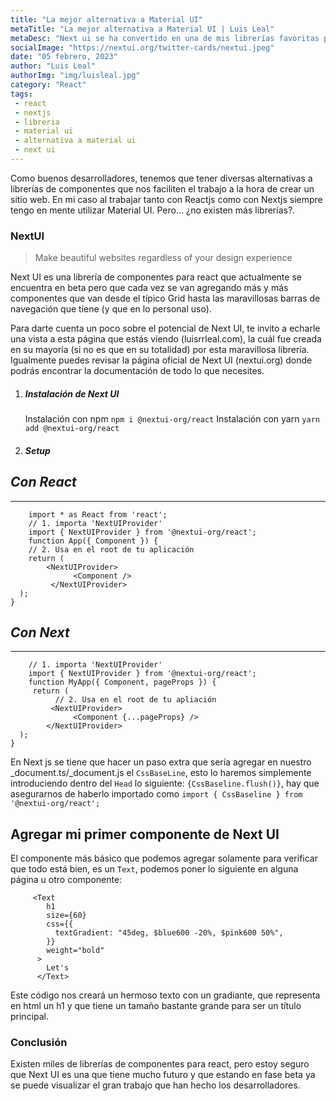 ```yaml
---
title: "La mejor alternativa a Material UI"
metaTitle: "La mejor alternativa a Material UI | Luis Leal"
metaDesc: "Next ui se ha convertido en una de mis librerías favoritas para react y nextjs..."
socialImage: "https://nextui.org/twitter-cards/nextui.jpeg"
date: "05 febrero, 2023"
author: "Luis Leal"
authorImg: "img/luisleal.jpg"
category: "React"
tags:
 - react
 - nextjs
 - libreria
 - material ui
 - alternativa a material ui
 - next ui
---
```


Como buenos desarrolladores, tenemos que tener diversas alternativas a librerías de componentes que nos faciliten el trabajo a la hora de crear un sitio web. En mi caso al trabajar tanto con Reactjs como con Nextjs siempre tengo en mente utilizar Material UI. Pero... ¿no existen más librerías?.

### NextUI
> Make beautiful websites regardless of your design experience

Next UI es una librería de componentes para react que actualmente se encuentra en beta pero que cada vez se van agregando más y más componentes que van desde el típico Grid hasta las maravillosas barras de navegación que tiene (y que en lo personal uso).

Para darte cuenta un poco sobre el potencial de Next UI, te invito a echarle una vista a esta página que estás viendo (luisrrleal.com), la cuál fue creada en su mayoría (si no es que en su totalidad) por esta maravillosa librería. Igualmente puedes revisar la página oficial de Next UI (nextui.org) donde podrás encontrar la documentación de todo lo que necesites.


1. ##### Instalación de Next UI
    Instalación con npm
    `npm i @nextui-org/react`
    Instalación con yarn
    `yarn add @nextui-org/react`
2. ##### Setup
*Con React*
----
----

```
    import * as React from 'react';
    // 1. importa 'NextUIProvider'
    import { NextUIProvider } from '@nextui-org/react';
    function App({ Component }) {
    // 2. Usa en el root de tu aplicación
    return (
        <NextUIProvider>
              <Component />
         </NextUIProvider>
  );
}
```
*Con Next*
----
----

```
    // 1. importa 'NextUIProvider'
    import { NextUIProvider } from '@nextui-org/react';
    function MyApp({ Component, pageProps }) {
     return (
          // 2. Usa en el root de tu apliación
         <NextUIProvider>
              <Component {...pageProps} />
        </NextUIProvider>
  );
}
```
  En Next js se tiene que hacer un paso extra que sería agregar en nuestro _document.ts/_document.js el `CssBaseLine`, esto lo haremos simplemente introduciendo dentro del `Head` lo siguiente: `{CssBaseline.flush()}`, hay que asegurarnos de haberlo importado como `import { CssBaseline } from '@nextui-org/react';`

## Agregar mi primer componente de Next UI
El componente más básico que podemos agregar solamente para verificar que todo está bien, es un `Text`, podemos poner lo siguiente en alguna página u otro componente:

```
     <Text
        h1
        size={60}
        css={{
          textGradient: "45deg, $blue600 -20%, $pink600 50%",
        }}
        weight="bold"
      >
        Let's
      </Text>
```
      
Este código nos creará un hermoso texto con un gradiante, que representa en html un h1 y que tiene un tamaño bastante grande para ser un título principal.

### Conclusión
Existen miles de librerías de componentes para react, pero estoy seguro que Next UI es una que tiene mucho futuro y que estando en fase beta ya se puede visualizar el gran trabajo que han hecho los desarrolladores.

